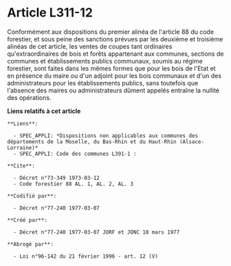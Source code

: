 # Article L311-12

Conformément aux dispositions du premier alinéa de l'article 88 du code forestier, et sous peine des sanctions prévues par
les deuxième et troisième alinéas de cet article, les ventes de coupes tant ordinaires qu'extraordinaires de bois et forêts
appartenant aux communes, sections de communes et établissements publics communaux, soumis au régime forestier, sont faites
dans les mêmes formes que pour les bois de l'Etat et en présence du maire ou d'un adjoint pour les bois communaux et d'un des
administrateurs pour les établissements publics, sans toutefois que l'absence des maires ou administrateurs dûment appelés
entraîne la nullité des opérations.

**Liens relatifs à cet article**

	**Liens**:

	  - SPEC_APPLI: *Dispositions non applicables aux communes des départements de la Moselle, du Bas-Rhin et du Haut-Rhin (Alsace-Lorraine)*
	  - SPEC_APPLI: Code des communes L391-1 :

	**Cite**:

	  - Décret n°73-349 1973-03-12
	  - Code forestier 88 AL. 1, AL. 2, AL. 3

	**Codifié par**:

	  - Décret n°77-240 1977-03-07

	**Créé par**:

	  - Décret n°77-240 1977-03-07 JORF et JONC 18 mars 1977

	**Abrogé par**:

	  - Loi n°96-142 du 21 février 1996 - art. 12 (V)
